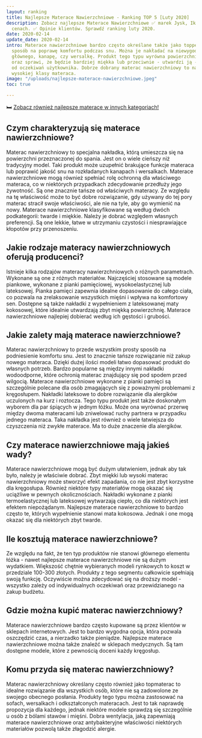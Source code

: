 ```yaml
---
layout: ranking
title: Najlepsze Materace Nawierzchniowe - Ranking TOP 5 [Luty 2020]
description: Zobacz najlepsze Materace Nawierzchniowe ✅ marek Jysk, Ikea w atrakcyjnych
  cenach. ✅ Opinie klientów. Sprawdź ranking luty 2020.
date: 2020-02-14
update_date: 2020-02-14
intro: Materace nawierzchniowe bardzo często określane także jako toppery to świetny
  sposób na poprawę komfortu podczas snu. Można je nakładać na niewygodny model materaca
  głównego, kanapę, czy wersalkę. Produkt tego typu wyrówna powierzchnię posłania
  oraz sprawi, że będzie bardziej miękka lub przeciwnie - utwardzi ją - w zależności
  od oczekiwań użytkownika. Dobrze dobrany materac nawierzchniowy to namiastka prawdziwego,
  wysokiej klasy materaca.
image: "/uploads/najlepsze-materace-nawierzchniowe.jpeg"
toc: true

---
```

🛏️ [Zobacz również najlepsze materace w innych kategoriach!](/pl/recenzje/najlepsze-materace.html)

## Czym charakteryzują się materace nawierzchniowe?

Materac nawierzchniowy to specjalna nakładka, którą umieszcza się na powierzchni przeznaczonej do spania. Jest on o wiele cieńszy niż tradycyjny model. Taki produkt może uzupełnić brakujące funkcje materaca lub poprawić jakość snu na rozkładanych kanapach i wersalkach. Materace nawierzchniowe mogą również spełniać rolę ochronną dla właściwego materaca, co w niektórych przypadkach zdecydowanie przedłuży jego żywotność. Są one znacznie tańsze od właściwych materacy. Ze względu na tę właściwość może to być dobre rozwiązanie, gdy używany do tej pory materac stracił swoje właściwości, ale nie na tyle, aby go wymienić na nowy. Materace nawierzchniowe klasyfikowane są według dwóch podkategorii: twarde i miękkie. Należy je dobrać względem własnych preferencji. Są one lekkie, łatwe w utrzymaniu czystości i niesprawiające kłopotów przy przenoszeniu.

## Jakie rodzaje materacy nawierzchniowych oferują producenci?

Istnieje kilka rodzajów materacy nawierzchniowych o różnych parametrach. Wykonane są one z różnych materiałów. Najczęściej stosowane są modele piankowe, wykonane z pianki pamięciowej, wysokoelastycznej lub lateksowej. Pianka pamięci zapewnia idealne dopasowanie do całego ciała, co pozwala na zrelaksowanie wszystkich mięśni i wpływa na komfortowy sen. Dostępne są także nakładki z wypełnieniem z lateksowanej maty kokosowej, które idealnie utwardzają zbyt miękką powierzchnię. Materace nawierzchniowe najlepiej dobierać według ich gęstości i grubości.

## Jakie zalety mają materace nawierzchniowe?

Materac nawierzchniowy to przede wszystkim prosty sposób na podniesienie komfortu snu. Jest to znacznie tańsze rozwiązanie niż zakup nowego materaca. Dzięki dużej ilości modeli łatwo dopasować produkt do własnych potrzeb. Bardzo popularne są między innymi nakładki wodoodporne, które ochronią materac znajdujący się pod spodem przed wilgocią. Materace nawierzchniowe wykonane z pianki pamięci są szczególnie polecane dla osób zmagających się z poważnymi problemami z kręgosłupem. Nakładki lateksowe to dobre rozwiązanie dla alergików uczulonych na kurz i roztocza. Tego typu produkt jest także doskonałym wyborem dla par śpiących w jednym łóżku. Może ona wyrównać przerwę między dwoma materacami lub zniwelować ruchy partnera w przypadku jednego materaca. Taka nakładka jest również o wiele łatwiejsza do czyszczenia niż zwykłe materace. Ma to duże znaczenie dla alergików.

## Czy materace nawierzchniowe mają jakieś wady?

Materace nawierzchniowe mogą być dużym ułatwieniem, jednak aby tak było, należy je właściwie dobrać. Zbyt miękki lub wysoki materac nawierzchniowy może stworzyć efekt zapadania, co nie jest zbyt korzystne dla kręgosłupa. Również niektóre typy materiałów mogą okazać się uciążliwe w pewnych okolicznościach. Nakładki wykonane z pianki termoelastycznej lub lateksowej wytwarzają ciepło, co dla niektórych jest efektem niepożądanym. Najlepsze materace nawierzchniowe to bardzo często te, których wypełnienie stanowi mata kokosowa. Jednak i one mogą okazać się dla niektórych zbyt twarde.

## Ile kosztują materace nawierzchniowe?

Ze względu na fakt, że ten typ produktów nie stanowi głównego elementu łóżka - nawet najlepsze materace nawierzchniowe nie są dużym wydatkiem. Większość chętnie wybieranych modeli rynkowych to koszt w przedziale 100-300 złotych. Produkty z tego segmentu całkowicie spełniają swoją funkcję. Oczywiście można zdecydować się na droższy model - wszystko zależy od indywidualnych oczekiwań oraz przewidzianego na zakup budżetu.

## Gdzie można kupić materac nawierzchniowy?

Materace nawierzchniowe bardzo często kupowane są przez klientów w sklepach internetowych. Jest to bardzo wygodna opcja, która pozwala oszczędzić czas, a nierzadko także pieniądze. Najlepsze materace nawierzchniowe można także znaleźć w sklepach medycznych. Są tam dostępne modele, które z pewnością doceni każdy kręgosłup.

## Komu przyda się materac nawierzchniowy?

Materac nawierzchniowy określany często również jako topmaterac to idealne rozwiązanie dla wszystkich osób, które nie są zadowolone ze swojego obecnego posłania. Produkty tego typu można zastosować na sofach, wersalkach i odkształconych materacach. Jest to tak naprawdę propozycja dla każdego, jednak niektóre modele sprawdzą się szczególnie u osób z bólami stawów i mięśni. Dobra wentylacja, jaką zapewniają materace nawierzchniowe oraz antybakteryjne właściwości niektórych materiałów pozwolą także złagodzić alergie.

